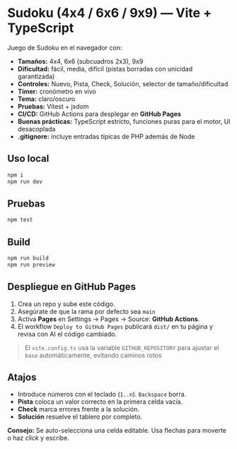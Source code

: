 # Sudoku (4x4 / 6x6 / 9x9) — Vite + TypeScript

Juego de Sudoku en el navegador con:
- **Tamaños:** 4x4, 6x6 (subcuadros 2x3), 9x9
- **Dificultad:** fácil, media, difícil (pistas borradas con unicidad garantizada)
- **Controles:** Nuevo, Pista, Check, Solución, selector de tamaño/dificultad
- **Timer:** cronómetro en vivo
- **Tema:** claro/oscuro
- **Pruebas:** Vitest + jsdom
- **CI/CD:** GitHub Actions para desplegar en **GitHub Pages**
- **Buenas prácticas:** TypeScript estricto, funciones puras para el motor, UI desacoplada
- **.gitignore:** incluye entradas típicas de PHP además de Node

## Uso local
```bash
npm i
npm run dev
```

## Pruebas
```bash
npm test
```

## Build
```bash
npm run build
npm run preview
```

## Despliegue en GitHub Pages
1. Crea un repo y sube este código.
2. Asegúrate de que la rama por defecto sea `main`
3. Activa **Pages** en Settings → Pages → Source: **GitHub Actions**.
4. El workflow `Deploy to GitHub Pages` publicará `dist/` en tu página y revisa con AI el código cambiado.

> El `vite.config.ts` usa la variable `GITHUB_REPOSITORY` para ajustar
> el `base` automáticamente, evitando caminos rotos

## Atajos
- Introduce números con el teclado (`1..n`). `Backspace` borra.
- **Pista** coloca un valor correcto en la primera celda vacía.
- **Check** marca errores frente a la solución.
- **Solución** resuelve el tablero por completo.

**Consejo:** Se auto-selecciona una celda editable. Usa flechas para moverte o haz *click* y escribe.